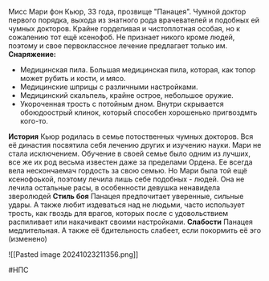 Мисс Мари фон Кьюр, 33 года, прозвище "Панацея". Чумной доктор первого порядка, выхода из знатного рода врачевателей и подобных ей чумных докторов. Крайне горделивая и чистоплотная особая, но к сожалению тот ещё ксенофоб. Не признает никого кроме людей, поэтому и свое первоклассное лечение предлагает только им. **Снаряжение:**

- Медицинская пила. Большая медицинская пила, которая, как топор может рубить и кости, и мясо.
- Медицинские шприцы с различными настройками.
- Медицинский скальпель, крайне острое, небольшое оружие.
- Укороченная трость с потойным дном. Внутри скрывается обоюдоострый клинок, который способен хорошенько пригвоздмть кого-то.

**История** Кьюр родилась в семье потоственных чумных докторов. Вся её династия посвятила себя лечению других и изучению науки. Мари не стала исключением. Обучение в своей семье было одним из лучших, все же их род весьма известен даже за пределами Ордена. Ее всегда вела нескончаемач гордость за свою семью. Но Мари была той ещё ксенофоькой, поэтому лечила лишь себе подобных - людей. Она не лечила остальные расы, в особенности девушка ненавидела зверолюдей 
**Стиль боя** Панацея предпочитает уверенные, сильные удары. А также любит издеваться над не людьми, часто использует трость, как гвоздь для врагов, которых после с удовольствием распиливает или накачивакт своими настройками. 
**Слабости** Панацея медлительная. А также её бдительность слабеет, если покормить её эго (изменено)

![[Pasted image 20241023211356.png]]

#НПС 